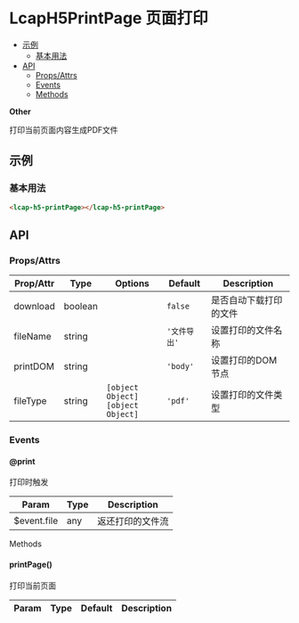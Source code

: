 <!-- 该 README.md 根据 api.yaml 和 docs/*.md 自动生成，为了方便在 GitHub 和 NPM 上查阅。如需修改，请查看源文件 -->

# LcapH5PrintPage 页面打印

- [示例](#示例)
    - [基本用法](#基本用法)
- [API]()
    - [Props/Attrs](#propsattrs)
    - [Events](#events)
    - [Methods](#methods)

**Other**

打印当前页面内容生成PDF文件

## 示例
### 基本用法

``` html
<lcap-h5-printPage></lcap-h5-printPage>
```

## API
### Props/Attrs

| Prop/Attr | Type | Options | Default | Description |
| --------- | ---- | ------- | ------- | ----------- |
| download | boolean |  | `false` | 是否自动下载打印的文件 |
| fileName | string |  | `'文件导出'` | 设置打印的文件名称 |
| printDOM | string |  | `'body'` | 设置打印的DOM节点 |
| fileType | string | `[object Object]`<br/>`[object Object]` | `'pdf'` | 设置打印的文件类型 |

### Events

#### @print

打印时触发

| Param | Type | Description |
| ----- | ---- | ----------- |
| $event.file | any | 返还打印的文件流 |

Methods

#### printPage()

打印当前页面

| Param | Type | Default | Description |
| ----- | ---- | ------- | ----------- |


